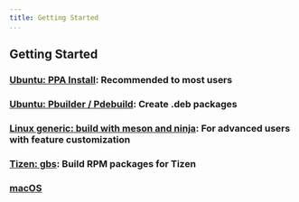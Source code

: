 ```yaml
---
title: Getting Started
...
```


## Getting Started

### [Ubuntu: PPA Install](Documentation/getting-started-ubuntu-ppa.md): Recommended to most users
### [Ubuntu: Pbuilder / Pdebuild](Documentation/getting-started-ubuntu-debuild.md): Create .deb packages
### [Linux generic: build with meson and ninja](Documentation/getting-started-meson-build.md): For advanced users with feature customization
### [Tizen: gbs](Documentation/getting-started-tizen.md): Build RPM packages for Tizen
### [macOS](Documentation/getting-started-macos.md)
